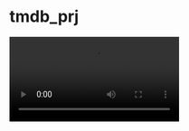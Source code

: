 # tmdb_prj
 

<video style="width:300px" src="https://user-images.githubusercontent.com/25709266/205011100-9e025122-50bd-4fe9-8e2e-3a1b9b8147c3.mp4"/>

